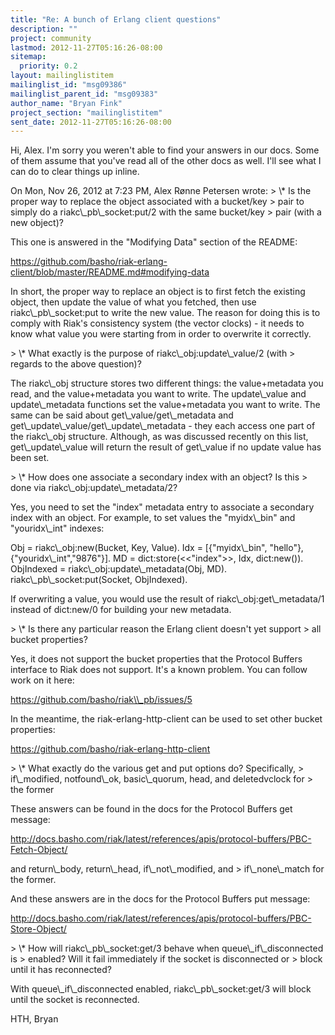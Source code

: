 ```yaml
---
title: "Re: A bunch of Erlang client questions"
description: ""
project: community
lastmod: 2012-11-27T05:16:26-08:00
sitemap:
  priority: 0.2
layout: mailinglistitem
mailinglist_id: "msg09386"
mailinglist_parent_id: "msg09383"
author_name: "Bryan Fink"
project_section: "mailinglistitem"
sent_date: 2012-11-27T05:16:26-08:00
---
```



Hi, Alex. I'm sorry you weren't able to find your answers in our docs.
Some of them assume that you've read all of the other docs as well.
I'll see what I can do to clear things up inline.

On Mon, Nov 26, 2012 at 7:23 PM, Alex Rønne Petersen
 wrote:
&gt; \\* Is the proper way to replace the object associated with a bucket/key
&gt; pair to simply do a riakc\\_pb\\_socket:put/2 with the same bucket/key
&gt; pair (with a new object)?

This one is answered in the "Modifying Data" section of the README:

https://github.com/basho/riak-erlang-client/blob/master/README.md#modifying-data

In short, the proper way to replace an object is to first fetch the
existing object, then update the value of what you fetched, then use
riakc\\_pb\\_socket:put to write the new value. The reason for doing this
is to comply with Riak's consistency system (the vector clocks) - it
needs to know what value you were starting from in order to overwrite
it correctly.

&gt; \\* What exactly is the purpose of riakc\\_obj:update\\_value/2 (with
&gt; regards to the above question)?

The riakc\\_obj structure stores two different things: the
value+metadata you read, and the value+metadata you want to write. The
update\\_value and update\\_metadata functions set the value+metadata you
want to write. The same can be said about get\\_value/get\\_metadata and
get\\_update\\_value/get\\_update\\_metadata - they each access one part of
the riakc\\_obj structure. Although, as was discussed recently on this
list, get\\_update\\_value will return the result of get\\_value if no
update value has been set.

&gt; \\* How does one associate a secondary index with an object? Is this
&gt; done via riakc\\_obj:update\\_metadata/2?

Yes, you need to set the "index" metadata entry to associate a
secondary index with an object. For example, to set values the
"myidx\\_bin" and "youridx\\_int" indexes:

 Obj = riakc\\_obj:new(Bucket, Key, Value).
 Idx = [{"myidx\\_bin", "hello"},{"youridx\\_int","9876"}].
 MD = dict:store(&lt;&lt;"index"&gt;&gt;, Idx, dict:new()).
 ObjIndexed = riakc\\_obj:update\\_metadata(Obj, MD).
 riakc\\_pb\\_socket:put(Socket, ObjIndexed).

If overwriting a value, you would use the result of
riakc\\_obj:get\\_metadata/1 instead of dict:new/0 for building your new
metadata.

&gt; \\* Is there any particular reason the Erlang client doesn't yet support
&gt; all bucket properties?

Yes, it does not support the bucket properties that the Protocol
Buffers interface to Riak does not support. It's a known problem. You
can follow work on it here:

https://github.com/basho/riak\\_pb/issues/5

In the meantime, the riak-erlang-http-client can be used to set other
bucket properties:

https://github.com/basho/riak-erlang-http-client

&gt; \\* What exactly do the various get and put options do? Specifically,
&gt; if\\_modified, notfound\\_ok, basic\\_quorum, head, and deletedvclock for
&gt; the former

These answers can be found in the docs for the Protocol Buffers get message:

http://docs.basho.com/riak/latest/references/apis/protocol-buffers/PBC-Fetch-Object/

 and return\\_body, return\\_head, if\\_not\\_modified, and
&gt; if\\_none\\_match for the former.

And these answers are in the docs for the Protocol Buffers put message:

http://docs.basho.com/riak/latest/references/apis/protocol-buffers/PBC-Store-Object/

&gt; \\* How will riakc\\_pb\\_socket:get/3 behave when queue\\_if\\_disconnected is
&gt; enabled? Will it fail immediately if the socket is disconnected or
&gt; block until it has reconnected?

With queue\\_if\\_disconnected enabled, riakc\\_pb\\_socket:get/3 will block
until the socket is reconnected.

HTH,
Bryan

